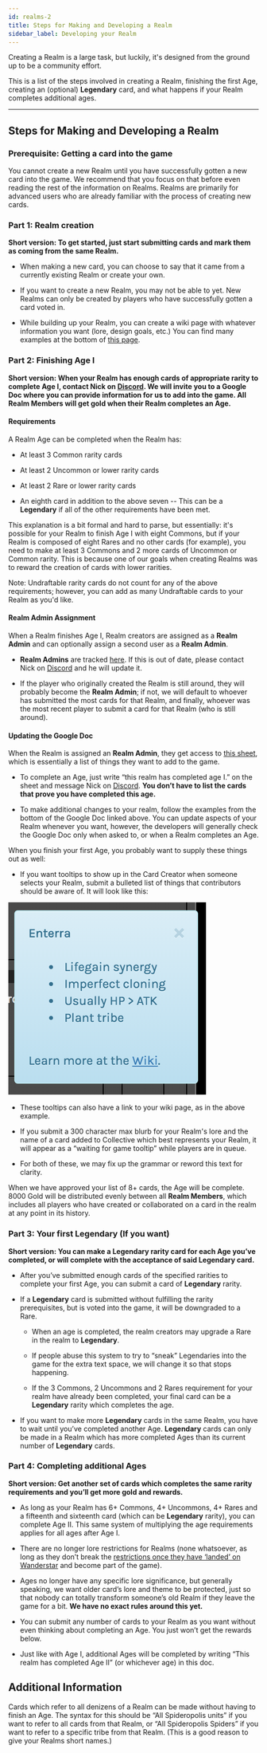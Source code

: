 ```yaml
---
id: realms-2
title: Steps for Making and Developing a Realm
sidebar_label: Developing your Realm
---
```


Creating a Realm is a large task, but luckily, it's designed from the ground up to be a community effort.

This is a list of the steps involved in creating a Realm, finishing the first Age, creating an (optional) **Legendary** card, and what happens if your Realm completes additional ages.

---

## Steps for Making and Developing a Realm

### Prerequisite: Getting a card into the game

You cannot create a new Realm until you have successfully gotten a new card into the game. We recommend that you focus on that before even reading the rest of the information on Realms. Realms are primarily for advanced users who are already familiar with the process of creating new cards.

### Part 1: Realm creation

**Short version: To get started, just start submitting cards and mark them as coming from the same Realm.**

- When making a new card, you can choose to say that it came from a currently existing Realm or create your own.

- If you want to create a new Realm, you may not be able to yet. New Realms can only be created by players who have successfully gotten a card voted in.

- While building up your Realm, you can create a wiki page with whatever information you want (lore, design goals, etc.) You can find many examples at the bottom of [this page](https://collective.gamepedia.com/Realms).

### Part 2: Finishing Age I

**Short version: When your Realm has enough cards of appropriate rarity to complete Age I, contact Nick on [Discord](https://discord.gg/C8fTNVt). We will invite you to a Google Doc where you can provide information for us to add into the game. All Realm Members will get gold when their Realm completes an Age.**

#### Requirements

A Realm Age can be completed when the Realm has:

- At least 3 Common rarity cards

- At least 2 Uncommon or lower rarity cards

- At least 2 Rare or lower rarity cards

- An eighth card in addition to the above seven -- This can be a **Legendary** if all of the other requirements have been met.

This explanation is a bit formal and hard to parse, but essentially: it's possible for your Realm to finish Age I with eight Commons, but if your Realm is composed of eight Rares and no other cards (for example), you need to make at least 3 Commons and 2 more cards of Uncommon or Common rarity. This is because one of our goals when creating Realms was to reward the creation of cards with lower rarities.

Note: Undraftable rarity cards do not count for any of the above requirements; however, you can add as many Undraftable cards to your Realm as you'd like.

#### Realm Admin Assignment

When a Realm finishes Age I, Realm creators are assigned as a **Realm Admin** and can optionally assign a second user as a **Realm Admin**.

- **Realm Admins** are tracked [here](https://docs.google.com/spreadsheets/d/11p9p5MK28z7R7pH1aPVxaHwOvhCmjpxxka1ydURSaH8/edit#gid=0). If this is out of date, please contact Nick on [Discord](https://discord.gg/C8fTNVt) and he will update it.

- If the player who originally created the Realm is still around, they will probably become the **Realm Admin**; if not, we will default to whoever has submitted the most cards for that Realm, and finally, whoever was the most recent player to submit a card for that Realm (who is still around).

#### Updating the Google Doc

When the Realm is assigned an **Realm Admin**, they get access to [this sheet](https://docs.google.com/document/d/10onoiT_kGC3awKaTb4RmQt8e2Jut5JJzNlC57BLUjeY/edit#heading=h.xkuxief0sy6r), which is essentially a list of things they want to add to the game.

- To complete an Age, just write “this realm has completed age I.” on the sheet and message Nick on [Discord](https://discord.gg/C8fTNVt). **You don’t have to list the cards that prove you have completed this age.**

- To make additional changes to your realm, follow the examples from the bottom of the Google Doc linked above. You can update aspects of your Realm whenever you want, however, the developers will generally check the Google Doc only when asked to, or when a Realm completes an Age.

When you finish your first Age, you probably want to supply these things out as well:

- If you want tooltips to show up in the Card Creator when someone selects your Realm, submit a bulleted list of things that contributors should be aware of. It will look like this:

![Realm bullet points example](assets/tooltips.png)

- These tooltips can also have a link to your wiki page, as in the above example.

- If you submit a 300 character max blurb for your Realm's lore and the name of a card added to Collective which best represents your Realm, it will appear as a “waiting for game tooltip” while players are in queue.

- For both of these, we may fix up the grammar or reword this text for clarity.

When we have approved your list of 8+ cards, the Age will be complete. 8000 Gold will be distributed evenly between all **Realm Members**, which includes all players who have created or collaborated on a card in the realm at any point in its history.

### Part 3: Your first Legendary (If you want)

**Short version: You can make a **Legendary** rarity card for each Age you’ve completed, or will complete with the acceptance of said Legendary card.**

- After you’ve submitted enough cards of the specified rarities to complete your first Age, you can submit a card of **Legendary** rarity.

- If a **Legendary** card is submitted without fulfilling the rarity prerequisites, but is voted into the game, it will be downgraded to a Rare.

  - When an age is completed, the realm creators may upgrade a Rare in the realm to **Legendary**.

  - If people abuse this system to try to “sneak” Legendaries into the game for the extra text space, we will change it so that stops happening.

  - If the 3 Commons, 2 Uncommons and 2 Rares requirement for your realm have already been completed, your final card can be a **Legendary** rarity which completes the age.

- If you want to make more **Legendary** cards in the same Realm, you have to wait until you’ve completed another Age. **Legendary** cards can only be made in a Realm which has more completed Ages than its current number of **Legendary** cards.

### Part 4: Completing additional Ages

**Short version: Get another set of cards which completes the same rarity requirements and you’ll get more gold and rewards.**

- As long as your Realm has 6+ Commons, 4+ Uncommons, 4+ Rares and a fifteenth and sixteenth card (which can be **Legendary** rarity), you can complete Age II. This same system of multiplying the age requirements applies for all ages after Age I.

- There are no longer lore restrictions for Realms (none whatsoever, as long as they don’t break the [restrictions once they have ‘landed’ on Wanderstar](lore.md) and become part of the game).

- Ages no longer have any specific lore significance, but generally speaking, we want older card’s lore and theme to be protected, just so that nobody can totally transform someone’s old Realm if they leave the game for a bit. **We have no exact rules around this yet.**

- You can submit any number of cards to your Realm as you want without even thinking about completing an Age. You just won’t get the rewards below.

- Just like with Age I, additional Ages will be completed by writing “This realm has completed Age II” (or whichever age) in this doc.

## Additional Information

Cards which refer to all denizens of a Realm can be made without having to finish an Age. The syntax for this should be “All Spideropolis units” if you want to refer to all cards from that Realm, or “All Spideropolis Spiders” if you want to refer to a specific tribe from that Realm. (This is a good reason to give your Realms short names.)
